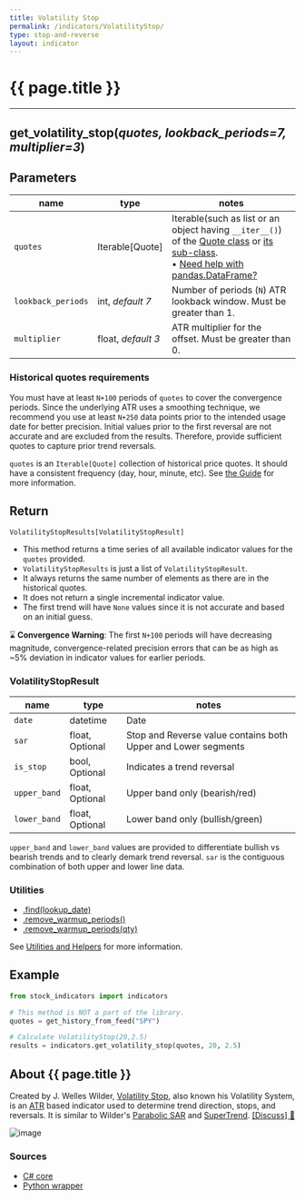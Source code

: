 ```yaml
---
title: Volatility Stop
permalink: /indicators/VolatilityStop/
type: stop-and-reverse
layout: indicator
---
```


# {{ page.title }}

<hr>

## **get_volatility_stop**(*quotes, lookback_periods=7, multiplier=3*)

## Parameters

| name | type | notes
| -- |-- |--
| `quotes` | Iterable[Quote] | Iterable(such as list or an object having `__iter__()`) of the [Quote class]({{site.baseurl}}/guide/#historical-quotes) or [its sub-class]({{site.baseurl}}/guide/#using-custom-quote-classes). <br><span class='qna-dataframe'> • [Need help with pandas.DataFrame?]({{site.baseurl}}/guide/#using-pandasdataframe)</span>
| `lookback_periods` | int, *default 7* | Number of periods (`N`) ATR lookback window.  Must be greater than 1.
| `multiplier` | float, *default 3* | ATR multiplier for the offset.  Must be greater than 0.

### Historical quotes requirements

You must have at least `N+100` periods of `quotes` to cover the convergence periods.  Since the underlying ATR uses a smoothing technique, we recommend you use at least `N+250` data points prior to the intended usage date for better precision.  Initial values prior to the first reversal are not accurate and are excluded from the results.  Therefore, provide sufficient quotes to capture prior trend reversals.

`quotes` is an `Iterable[Quote]` collection of historical price quotes.  It should have a consistent frequency (day, hour, minute, etc).  See [the Guide]({{site.baseurl}}/guide/#historical-quotes) for more information.

## Return

```python
VolatilityStopResults[VolatilityStopResult]
```

- This method returns a time series of all available indicator values for the `quotes` provided.
- `VolatilityStopResults` is just a list of `VolatilityStopResult`.
- It always returns the same number of elements as there are in the historical quotes.
- It does not return a single incremental indicator value.
- The first trend will have `None` values since it is not accurate and based on an initial guess.

:hourglass: **Convergence Warning**: The first `N+100` periods will have decreasing magnitude, convergence-related precision errors that can be as high as ~5% deviation in indicator values for earlier periods.

### VolatilityStopResult

| name | type | notes
| -- |-- |--
| `date` | datetime | Date
| `sar` | float, Optional | Stop and Reverse value contains both Upper and Lower segments
| `is_stop` | bool, Optional | Indicates a trend reversal
| `upper_band` | float, Optional | Upper band only (bearish/red)
| `lower_band` | float, Optional | Lower band only (bullish/green)

`upper_band` and `lower_band` values are provided to differentiate bullish vs bearish trends and to clearly demark trend reversal.  `sar` is the contiguous combination of both upper and lower line data.

### Utilities

- [.find(lookup_date)]({{site.baseurl}}/utilities#find-indicator-result-by-date)
- [.remove_warmup_periods()]({{site.baseurl}}/utilities#remove-warmup-periods)
- [.remove_warmup_periods(qty)]({{site.baseurl}}/utilities#remove-warmup-periods)

See [Utilities and Helpers]({{site.baseurl}}/utilities#utilities-for-indicator-results) for more information.

## Example

```python
from stock_indicators import indicators

# This method is NOT a part of the library.
quotes = get_history_from_feed("SPY")

# Calculate VolatilityStop(20,2.5)
results = indicators.get_volatility_stop(quotes, 20, 2.5)
```

## About {{ page.title }}

Created by J. Welles Wilder, [Volatility Stop](https://archive.org/details/newconceptsintec00wild), also known his Volatility System, is an [ATR](../Atr/) based indicator used to determine trend direction, stops, and reversals.  It is similar to Wilder's [Parabolic SAR](../ParabolicSar/#content) and [SuperTrend](../SuperTrend/#content).
[[Discuss] :speech_balloon:]({{site.dotnet.repo}}/discussions/564 "Community discussion about this indicator")

![image]({{site.dotnet.charts}}/VolatilityStop.png)

### Sources

- [C# core]({{site.dotnet.src}}/s-z/VolatilityStop/VolatilityStop.Series.cs)
- [Python wrapper]({{site.sourceurl}}/volatility_stop.py)
